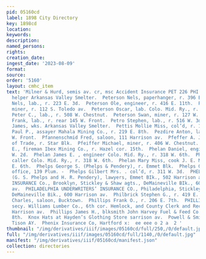 ```yaml
---
pid: 05160cd
label: 1898 City Directory
key: 1898cd
location: 
keywords: 
description: 
named_persons: 
rights: 
creation_date: 
ingest_date: '2023-08-09'
format: 
source: 
order: '5160'
layout: cmhc_item
text: 'Milner & Hurd, semis av. cr, msc Accident Insurance PET 226 PHI  Peterson Neils,
  helper Arkansas Valley Smelter.  Peterson Nels, paperhanger, r. 396 EK. 2d.  Peterson
  Nels, lab., r. 223 E. 3d.  Peterson Ole, engineer, r. 416 E. 11th.  Peterson Olof,
  miner, r. 112 S. Toledo av.  Peterson Oscar, lab. Colo. Mid. Ry., r. 312 W. 5th.  Peterson
  Peter C., lab., r. 508 W. Chestnut.  Peterson Swan, miner, r. 127 W. Chestnut.  Petric
  Frank, lab., r. rear 145 W. Front.  Petro Stephen, lab., r. 516 W. 3d.  Pettigrew
  James, wks. Arkansas Valley Smelter.  Pettis Mollie Miss, col’d, r. 141 W. 2d.  Peyer
  Paul P., assayer Mahala Mining Co., r. 219 E. 8th.  Pezdire Anton, lab., r. 211
  W. Front.  Pfannenschmid Fred, saloon, 111 Harrison av.  Pfeffer A. J., with Board
  of Trade, r. Star Blk.  Pfeiffer Michael, miner, r. 406 W. Chestnut.  Phelan Charles
  E., fireman Ibex Mining Co., r. Hazel cor. 15th.  Phelan Daniel, engineer, r. 112
  W. 2d.  Phelan James E. , engineer Colo. Mid. Ry., r. 318 W. 6th.  Phelan John H.,
  caller Colo. Mid. Ry., r. 318 W. 6th.  Phelan Mary Miss, cook J. E. Miller, 118
  E. 6th.  Phelps George S. (Phelps & Pendery), r. Emmet Blk.  Phelps George W., employment
  office, 139 Plum. -  Phelps Gilbert Mrs. . col’d, r. 311 W. 3d.  PHELPS & PENDERY
  (G. S. Phelps and H. R. Pendery), lawyers, Emmet BIk., 502 Harrison av.  PHENIX
  INSURANCE Co., Brooklyn, Stickley & Shaw agts., DeMaineville BIk., 600 Harrison
  av.  PHILADELPHIA UNDERWRITERS’ INSURANCE CO., Philadelphia, Stickley & Shaw agts.,
  DeMaineville Bik., 600 Harrison av.  Philbrick Stephen G., r. 419 E. 12th.  Phillips
  Charles, saloon, Bucktown.  Phillips Frank O., r. 206 E. 7th.  PHILLIPS HENRY S.,
  secy. Williams Lumber Co., 6th cor. Hemlock, and County Clerk and Recorder, r, 311
  Harrison av.  Phillips James H., blksmith John Harvey Fuel & Feed Co., r. 429 E.
  8th.  Knox Hats at Hayden’s Glothing Store sarrison av.  Powell & Smith, Agts,  514
  Tison AY.  Phenix Insurance Co, Hartford x:  ee eee o 2 a  2 '
thumbnail: "/img/derivatives/iiif/images/05160cd/full/250,/0/default.jpg"
full: "/img/derivatives/iiif/images/05160cd/full/1140,/0/default.jpg"
manifest: "/img/derivatives/iiif/05160cd/manifest.json"
collection: directories
---
```

